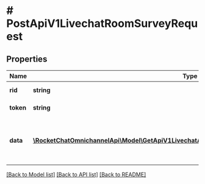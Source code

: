 # # PostApiV1LivechatRoomSurveyRequest

## Properties

Name | Type | Description | Notes
------------ | ------------- | ------------- | -------------
**rid** | **string** | The room ID. |
**token** | **string** | The visitor token. |
**data** | [**\RocketChatOmnichannelApi\Model\GetApiV1LivechatAnalyticsAgentOverview200ResponseDataInner[]**](GetApiV1LivechatAnalyticsAgentOverview200ResponseDataInner.md) | An array of object with &#x60;name&#x60; and &#x60;value&#x60; to provide feedback. |

[[Back to Model list]](../../README.md#models) [[Back to API list]](../../README.md#endpoints) [[Back to README]](../../README.md)
